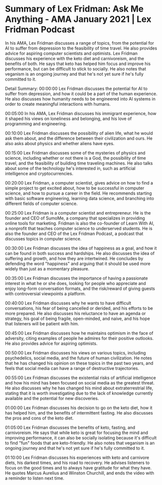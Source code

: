 # Summary of Lex Fridman: Ask Me Anything - AMA January 2021 | Lex Fridman Podcast

In his AMA, Lex Fridman discusses a range of topics, from the potential for AI to suffer from depression to the feasibility of time travel. He also provides advice for aspiring computer scientists and optimists.
Lex Fridman discusses his experience with the keto diet and carnivoreism, and the benefits of both. He says that keto has helped him focus and improve his performance, but can be difficult to stick to socially. He also notes that veganism is an ongoing journey and that he's not yet sure if he's fully committed to it.

Detail Summary: 
00:00:00
Lex Fridman discusses the potential for AI to suffer from depression, and how it could be a part of the human experience. He also discusses how humanity needs to be engineered into AI systems in order to create meaningful interactions with humans.

00:05:00
In his AMA, Lex Fridman discusses his immigrant experience, how it shaped his views on loneliness and belonging, and his love of programming and engineering.

00:10:00
Lex Fridman discusses the possibility of alien life, what he would ask them about, and the difference between their civilization and ours. He also asks about physics and whether aliens have eyes.

00:15:00
Lex Fridman discusses some of the mysteries of physics and science, including whether or not there is a God, the possibility of time travel, and the feasibility of building time traveling machines. He also talks about some of the technology he's interested in, such as artificial intelligence and cryptocurrencies.

00:20:00
Lex Fridman, a computer scientist, gives advice on how to find a simple project to get excited about, how to be successful in computer science, and how to pursue a career in the field. He recommends starting with basic software engineering, learning data science, and branching into different fields of computer science.

00:25:00
Lex Fridman is a computer scientist and entrepreneur. He is the founder and CEO of SumoMe, a company that specializes in providing online tools for marketing. Fridman is also the co-founder of Learn With AI, a nonprofit that teaches computer science to underserved students. He is also the founder and CEO of the Lex Fridman Podcast, a podcast that discusses topics in computer science.

00:30:00
Lex Fridman discusses the idea of happiness as a goal, and how it can be found in both success and hardships. He also discusses the idea of suffering and growth, and how they are intertwined. He concludes by defending the word "happiness" and arguing that it should be used more widely than just as a momentary pleasure.

00:35:00
Lex Fridman discusses the importance of having a passionate interest in what he or she does, looking for people who appreciate and enjoy long-form conversation formats, and the risk/reward of giving guests with controversial viewpoints a platform.

00:40:00
Lex Fridman discusses why he wants to have difficult conversations, his fear of being cancelled or derided, and his efforts to be more prepared. He also discusses his reluctance to have an agenda or strategy, his goal of being fragile, open-minded, and naive, and his hope that listeners will be patient with him.

00:45:00
Lex Fridman discusses how he maintains optimism in the face of adversity, citing examples of people he admires for their positive outlooks. He also provides advice for aspiring optimists.

00:50:00
Lex Fridman discusses his views on various topics, including psychedelics, social media, and the future of human civilization. He notes that he has changed his opinion on these topics in the past two years, and feels that social media can have a range of destructive trajectories.

00:55:00
Lex Fridman discusses the existential risks of artificial intelligence and how his mind has been focused on social media as the greatest threat. He also discusses why he has changed his mind about extraterrestrial life, stating that it is worth investigating due to the lack of knowledge currently available and the potential for new discoveries.

01:00:00
Lex Fridman discusses his decision to go on the keto diet, how it has helped him, and the benefits of intermittent fasting. He also discusses the pros and cons of the keto diet.

01:05:00
Lex Fridman discusses the benefits of keto, fasting, and carnivoreism. He says that while keto is great for focusing the mind and improving performance, it can also be socially isolating because it's difficult to find "fun" foods that are keto-friendly. He also notes that veganism is an ongoing journey and that he's not yet sure if he's fully committed to it.

01:10:00
Lex Fridman discusses his experiences with keto and carnivore diets, his darkest times, and his road to recovery. He advises listeners to focus on the good times and to always have gratitude for what they have. He quotes Marcus Aurelius and Winston Churchill, and ends the video with a reminder to listen next time.

